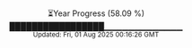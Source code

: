 <p align="center">
⏳Year Progress (58.09 %)<br>
█████████████████▁▁▁▁▁▁▁▁▁▁▁▁▁ <br>
<sub>Updated: Fri, 01 Aug 2025 00:16:26 GMT</sub>
</p>

